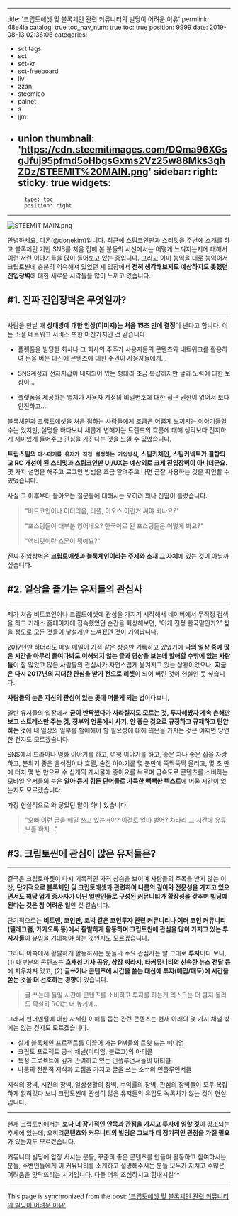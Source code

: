 
---
title: '크립토애셋 및 블록체인 관련 커뮤니티의 빌딩이 어려운 이유'
permlink: 48e4ia
catalog: true
toc_nav_num: true
toc: true
position: 9999
date: 2019-08-13 02:36:06
categories:
- sct
tags:
- sct
- sct-kr
- sct-freeboard
- liv
- zzan
- steemleo
- palnet
- s
- jjm
- union
thumbnail: 'https://cdn.steemitimages.com/DQma96XGsgJfuj95pfmd5oHbgsGxms2Vz25w88Mks3qhZDz/STEEMIT%20MAIN.png'
sidebar:
    right:
        sticky: true
widgets:
    -
        type: toc
        position: right
---


![STEEMIT MAIN.png](https://cdn.steemitimages.com/DQma96XGsgJfuj95pfmd5oHbgsGxms2Vz25w88Mks3qhZDz/STEEMIT%20MAIN.png)

안녕하세요, 디온(@donekim)입니다. 최근에 스팀코인판과 스티밋을 주변에 소개를 하고 블록체인 기반 SNS를 처음 접해 본 분들의 시선에서는 어떻게 느껴지는지에 대해서 이런 저런 이야기들을 많이 들어보고 있는 중입니다. 그리고 이미 농익을 대로 농익어서 크립토씬에 충분히 익숙해져 있었던 제 입장에서 **전혀 생각해보지도 예상하지도 못했던 진입장벽**에 대한 새로운 시각들을 많이 느끼고 있습니다.

## #1. 진짜 진입장벽은 무엇일까?
---

사람을 만날 때 **상대방에 대한 인상(이미지)는 처음 15초 만에 결정**이 난다고 합니다. 이는 소셜 네트워크 서비스 또한 마찬가지인 것 같습니다. 

- 플랫폼을 빌딩한 회사나 그 회사의 주주가 사용자들의 콘텐츠와 네트워크를 활용하여 돈을 버는 대신에 콘텐츠에 대한 주권이 사용자들에게...

- SNS계정과 전자지갑이 내재되어 있는 형태라 조금 복잡하지만 글과 노력에 대한 보상이...

- 플랫폼을 제공하는 업체가 사용자 계정의 비밀번호에 대한 접근 권한이 없어서 보다 안전하고...


블록체인과 크립토애셋을 처음 접하는 사람들에게 조금은 어렵게 느껴지는 이야기들일 수는 있지만, 설명을 하다보니 새롭게 변해가는 트렌드의 흐름에 대해 생각보다 진지하게 재미있게 들어주고 관심을 가진다는 것을 느낄 수 있었습니다.

**트립스팀의 `마스터키를 유저가 직접 설정하는 가입방식`, 스팀키체인, 스팀커넥트가 결합되고 RC 개선이 된 스티밋과 스팀코인판 UI/UX는 예상외로 크게 진입장벽이 아니더군요.** 몇 가지 설명을 해주고 로그인 방법을 조금 알려주고 나면 곧잘 사용하는 것을 확인할 수 있었습니다.

사실 그 이후부터 돌아오는 질문들에 대해서는 오히려 꽤나 진땀이 흘렀습니다. 

> "비트코인이나 이더리움, 리플, 이오스 이런거 써야 되나요?"
>
> "포스팅들이 대부분 영어네요? 한국어로 된 포스팅들은 어떻게 봐요?"
>
> "액티핏이랑 스몬이 뭐예요?"

진짜 진입장벽은 **크립토애셋과 블록체인이라는 주제와 소재 그 자체**에 있는 것이 아닐까 싶습니다. 


## #2. 일상을 즐기는 유저들의 관심사
---

제가 처음 비트코인이나 크립토애셋에 관심을 가지기 시작해서 네이버에서 무작정 검색을 하고 거래소 홈페이지에 접속했었던 순간을 회상해보면, "이게 진정 한국말인가?" 싶을 정도로 모든 것들이 낯설게만 느껴졌던 것이 기억납니다.

2017년만 하더라도 매일 매일이 기적 같은 상승만 기록하고 있었기에 **나의 일상 중에 많은 시간을 아무리 들여다봐도 이해되지 않는 글과 영상을 보는데 할애할 수밖에 없는 사람들**이 참 많았고 많은 사람들의 관심사가 자연스럽게 옮겨지고 있는 상황이었으나, **지금은 다시 2017년의 지대한 관심을 받기 전으로 리셋**이 되어 버린 것이 현실인 듯 싶습니다.

**사람들의 눈은 자신의 관심이 있는 곳에 머물게 되는 법**이다보니, 

일반 유저들의 입장에서 **굳이 반짝했다가 사라질지도 모르는 것, 투자해봤자 계속 손해만 보고 스트레스만 주는 것, 정부와 언론에서 사기, 안 좋은 것으로 규정하고 규제하고 탄압하는 것**에 내 일상의 일부를 할애해야 할 필요성에 대해 의문을 가지는 것은 어쩌면 당연한 건지도 모르겠습니다. 

SNS에서 드라마나 영화 이야기를 하고, 여행 이야기를 하고, 좋은 차나 좋은 집을 자랑하고, 분위기 좋은 음식점이나 호텔, 술집 이야기를 몇 분만에 뚝딱뚝딱 올리고, 몇 초 만에 터치 몇 번 만으로 수 십개의 게시물에 좋아요를 누르며 급속도로 콘텐츠를 소비하는 모바일 유저들의 눈은 **알아 듣기 힘든 단어들로 가득한 빽빽한 텍스트**에 머물 시간이 없는지도 모르겠습니다. 

가장 현실적으로 와 닿았던 말이 하나 있습니다.

> "오빠 이런 글을 매일 쓰고 있는거야? 이걸로 얼마 벌어? 차라리 그 시간에 유튜브를 하지..."

 

## #3. 크립토씬에 관심이 많은 유저들은?
---

결국은 크립토마켓이 다시 기록적인 가격 상승을 보이며 사람들의 주목을 받지 않는 이상, **단기적으로 블록체인 및 크립토애셋과 관련하여 나름의 깊이와 전문성을 가지고 있으면서도 해당 업계 종사자가 아닌 일반인들로 구성된 커뮤니티가 확장성을 갖추며 빌딩에 된다는 것은 참 어려운 일**인 것 같습니다.

단기적으로는 **비트맨, 코인판, 코박 같은 코인투자 관련 커뮤니티나 여러 코인 커뮤니티(텔레그램, 카카오톡 등)에서 활발하게 활동하며 크립토씬에 관심을 많이 가지고 있는 투자자들**이 유입을 기대해야 하는 것인지도 모르겠습니다.

그러나 이쪽에서 활발하게 활동하시는 분들의 주요 관심사는 말 그대로 **투자**이다 보니, (1) 대부분의 콘텐츠는 **호재성 기사 공유, 상장 찌라시, 타커뮤니티의 신속한 뉴스 전달 등**에 치우쳐져 있고, (2) **글쓰기나 콘텐츠에 시간을 쏟는 대신에 투자(매입/매도)에 시간을 쏟는 것을 더 선호하는 경향**이 있습니다. 

> 글 쓰는데 들일 시간에 콘텐츠를 소비하고 투자를 하는게 리스크는 더 클지 몰라도 확실히 ROI는 더 높기에..

그래서 펀더멘털에 대한 자세한 이해를 돕는 관련 콘텐츠는 현재 아래의 몇 가지 채널 밖에는 없는 건지도 모르겠습니다.

- 실제 블록체인 프로젝트를 이끌어 가는 PM들의 트윗 또는 미디엄
- 크립토 프로젝트 공식 채널(미디엄, 블로그)의 아티클
- 특정 프로젝트에 깊게 관여하고 있는 인플루언서들의 아티클
- 나름의 전문적 지식과 고집을 가지고 글을 쓰는 소수의 인플루언서들

지식의 장벽, 시간의 장벽, 일상생활의 장벽, 수익률의 장벽, 관심의 장벽들이 모두 복잡하게 얽혀있다 보니 크립토씬에 관심이 많은 유저들의 유입도 녹록치가 않는 것이 현실입니다. 

---

현재 크립토씬에서는 **보다 더 장기적인 안목과 관점을 가지고 투자에 임할 것**이 강조되는 추세에 있는데, 오히려**콘텐츠와 커뮤니티의 빌딩은 그보다 더 장기적인 관점을 가질 필요**가 있는지도 모르겠습니다. 

커뮤니티 빌딩에 앞장 서시는 분들, 꾸준히 좋은 콘텐츠를 만들며 활동하고 참여하시는 분들, 주변인들에게 이 커뮤니티를 소개하고 설명해주시는 분들 모두가 지치고 수많은 어려움을 맞닥뜨리는 시기입니다. 다들 더위 조심하시고 힘내시길^^

- - -

This page is synchronized from the post: ['크립토애셋 및 블록체인 관련 커뮤니티의 빌딩이 어려운 이유'](https://steemit.com/@donekim/48e4ia)
